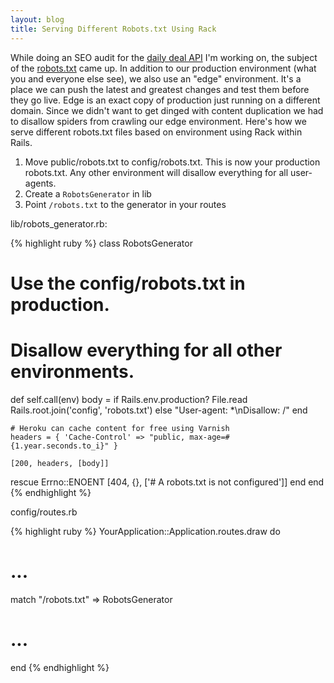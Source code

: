 ```yaml
---
layout: blog
title: Serving Different Robots.txt Using Rack
---
```


While doing an SEO audit for the [daily deal API][1] I'm working on, the subject of the [robots.txt][2] came up. In addition to our production environment (what you and everyone else see), we also use an "edge" environment. It's a place we can push the latest and greatest changes and test them before they go live. Edge is an exact copy of production just running on a different domain. Since we didn't want to get dinged with content duplication we had to disallow spiders from crawling our edge environment. Here's how we serve different robots.txt files based on environment using Rack within Rails.

1. Move public/robots.txt to config/robots.txt. This is now your production robots.txt. Any other environment will disallow everything for all user-agents.
2. Create a `RobotsGenerator` in lib
3. Point `/robots.txt` to the generator in your routes

lib/robots_generator.rb:

{% highlight ruby %}
class RobotsGenerator
  # Use the config/robots.txt in production.
  # Disallow everything for all other environments.
  def self.call(env)
    body = if Rails.env.production?
      File.read Rails.root.join('config', 'robots.txt')
    else
      "User-agent: *\nDisallow: /"
    end

    # Heroku can cache content for free using Varnish
    headers = { 'Cache-Control' => "public, max-age=#{1.year.seconds.to_i}" }

    [200, headers, [body]]
  rescue Errno::ENOENT
    [404, {}, ['# A robots.txt is not configured']]
  end
end
{% endhighlight %}

config/routes.rb

{% highlight ruby %}
YourApplication::Application.routes.draw do
  # ...

  match "/robots.txt" => RobotsGenerator

  # ...
end
{% endhighlight %}

[1]: http://www.sqoot.com/
[2]: http://www.robotstxt.org/